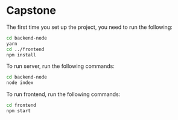 # Capstone

The first time you set up the project, you need to run the following:

```bash
cd backend-node
yarn
cd ../frontend
npm install
```

To run server, run the following commands:

```bash
cd backend-node
node index
```

To run frontend, run the following commands:

```bash
cd frontend
npm start
```
